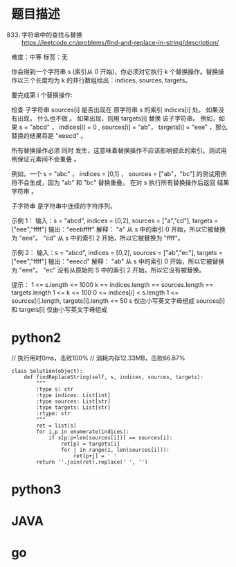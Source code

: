 # 题目描述

833. 字符串中的查找与替换  
https://leetcode.cn/problems/find-and-replace-in-string/description/  

难度：中等
标签：无

你会得到一个字符串 s (索引从 0 开始)，你必须对它执行 k 个替换操作。替换操作以三个长度均为 k 的并行数组给出：indices, sources,  targets。

要完成第 i 个替换操作:

检查 子字符串  sources[i] 是否出现在 原字符串 s 的索引 indices[i] 处。
如果没有出现， 什么也不做 。
如果出现，则用 targets[i] 替换 该子字符串。
例如，如果 s = "abcd" ， indices[i] = 0 , sources[i] = "ab"， targets[i] = "eee" ，那么替换的结果将是 "eeecd" 。

所有替换操作必须 同时 发生，这意味着替换操作不应该影响彼此的索引。测试用例保证元素间不会重叠 。

例如，一个 s = "abc" ，  indices = [0,1] ， sources = ["ab"，"bc"] 的测试用例将不会生成，因为 "ab" 和 "bc" 替换重叠。
在对 s 执行所有替换操作后返回 结果字符串 。

子字符串 是字符串中连续的字符序列。

示例 1：
输入：s = "abcd", indices = [0,2], sources = ["a","cd"], targets = ["eee","ffff"]
输出："eeebffff"
解释：
"a" 从 s 中的索引 0 开始，所以它被替换为 "eee"。
"cd" 从 s 中的索引 2 开始，所以它被替换为 "ffff"。

示例 2：
输入：s = "abcd", indices = [0,2], sources = ["ab","ec"], targets = ["eee","ffff"]
输出："eeecd"
解释：
"ab" 从 s 中的索引 0 开始，所以它被替换为 "eee"。
"ec" 没有从原始的 S 中的索引 2 开始，所以它没有被替换。

提示：
1 <= s.length <= 1000
k == indices.length == sources.length == targets.length
1 <= k <= 100
0 <= indices[i] < s.length
1 <= sources[i].length, targets[i].length <= 50
s 仅由小写英文字母组成
sources[i] 和 targets[i] 仅由小写英文字母组成

# python2

// 执行用时0ms，击败100%
// 消耗内存12.33MB，击败66.67%
```
class Solution(object):
    def findReplaceString(self, s, indices, sources, targets):
        """
        :type s: str
        :type indices: List[int]
        :type sources: List[str]
        :type targets: List[str]
        :rtype: str
        """
        ret = list(s)
        for i,p in enumerate(indices):
            if s[p:p+len(sources[i])] == sources[i]:
                ret[p] = targets[i]
                for j in range(1, len(sources[i])):
                    ret[p+j] = ' '
        return ''.join(ret).replace(' ', '')
```

# python3 

# JAVA

# go
